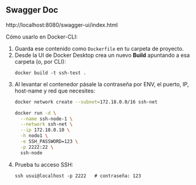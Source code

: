 ## Swagger Doc

http://localhost:8080/swagger-ui/index.html

Cómo usarlo en Docker-CLI:

1) Guarda ese contenido como `Dockerfile` en tu carpeta de proyecto.  
2) Desde la UI de Docker Desktop crea un nuevo **Build** apuntando a esa carpeta (o, por CLI):  
   ```
   docker build -t ssh-test .
   ```
3) Al levantar el contenedor pásale la contraseña por ENV, el puerto, IP, host-name y red que necesites:
   ```bash
   docker network create --subnet=172.18.0.0/16 ssh-net

   docker run -d \
     --name ssh-node-1 \
     --network ssh-net \
     --ip 172.18.0.10 \
     -h nodo1 \
     -e SSH_PASSWORD=123 \
     -p 2222:22 \
     ssh-node
   ```
4) Prueba tu acceso SSH:
   ```
   ssh usui@localhost -p 2222   # contraseña: 123
   ```